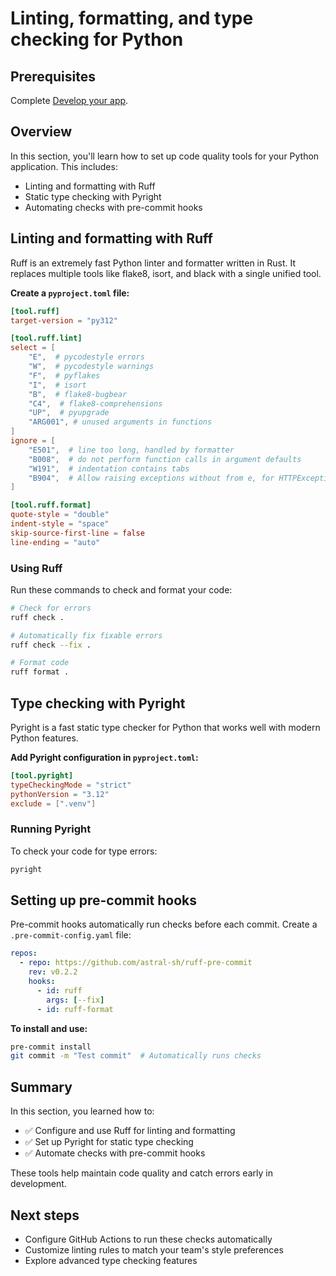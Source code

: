 # Linting, formatting, and type checking for Python

## Prerequisites

Complete [Develop your app](../../tree/module-02-develop).

## Overview

In this section, you'll learn how to set up code quality tools for your Python application. This includes:

- Linting and formatting with Ruff
- Static type checking with Pyright  
- Automating checks with pre-commit hooks

## Linting and formatting with Ruff

Ruff is an extremely fast Python linter and formatter written in Rust. It replaces multiple tools like flake8, isort, and black with a single unified tool.

**Create a `pyproject.toml` file:**

```toml
[tool.ruff]
target-version = "py312"

[tool.ruff.lint]
select = [
    "E",  # pycodestyle errors
    "W",  # pycodestyle warnings
    "F",  # pyflakes
    "I",  # isort
    "B",  # flake8-bugbear
    "C4",  # flake8-comprehensions
    "UP",  # pyupgrade
    "ARG001", # unused arguments in functions
]
ignore = [
    "E501",  # line too long, handled by formatter
    "B008",  # do not perform function calls in argument defaults
    "W191",  # indentation contains tabs
    "B904",  # Allow raising exceptions without from e, for HTTPException
]

[tool.ruff.format]
quote-style = "double"
indent-style = "space"
skip-source-first-line = false
line-ending = "auto"
```

### Using Ruff

Run these commands to check and format your code:

```bash
# Check for errors
ruff check .

# Automatically fix fixable errors
ruff check --fix .

# Format code
ruff format .
```

## Type checking with Pyright

Pyright is a fast static type checker for Python that works well with modern Python features.

**Add Pyright configuration in `pyproject.toml`:**

```toml
[tool.pyright]
typeCheckingMode = "strict"
pythonVersion = "3.12"
exclude = [".venv"]
```

### Running Pyright

To check your code for type errors:

```bash
pyright
```

## Setting up pre-commit hooks

Pre-commit hooks automatically run checks before each commit. Create a `.pre-commit-config.yaml` file:

```yaml
repos:
  - repo: https://github.com/astral-sh/ruff-pre-commit
    rev: v0.2.2
    hooks:
      - id: ruff
        args: [--fix]
      - id: ruff-format
```

**To install and use:**

```bash
pre-commit install
git commit -m "Test commit"  # Automatically runs checks
```

## Summary

In this section, you learned how to:

- ✅ Configure and use Ruff for linting and formatting
- ✅ Set up Pyright for static type checking
- ✅ Automate checks with pre-commit hooks

These tools help maintain code quality and catch errors early in development.

## Next steps

- Configure GitHub Actions to run these checks automatically
- Customize linting rules to match your team's style preferences
- Explore advanced type checking features

